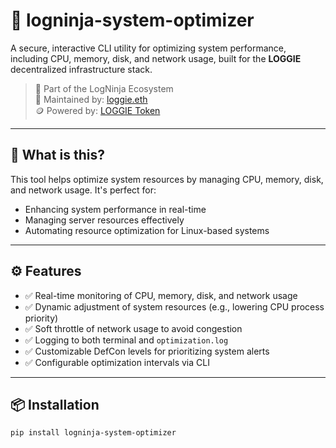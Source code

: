 # 🧰 logninja-system-optimizer

A secure, interactive CLI utility for optimizing system performance, including CPU, memory, disk, and network usage, built for the **LOGGIE** decentralized infrastructure stack.

> 🔐 Part of the LogNinja Ecosystem  
> 👤 Maintained by: [loggie.eth](https://sepolia.etherscan.io/address/0x8FF60880d97b1E088a3c480e727fa3CefF044712)  
> 🪙 Powered by: [LOGGIE Token](https://sepolia.etherscan.io/token/0x0bDB1e28D64b080892c5A7f9D56b1F98E5Cbf576)

---

## 🚀 What is this?

This tool helps optimize system resources by managing CPU, memory, disk, and network usage. It's perfect for:
- Enhancing system performance in real-time
- Managing server resources effectively
- Automating resource optimization for Linux-based systems

---

## ⚙️ Features

- ✅ Real-time monitoring of CPU, memory, disk, and network usage
- ✅ Dynamic adjustment of system resources (e.g., lowering CPU process priority)
- ✅ Soft throttle of network usage to avoid congestion
- ✅ Logging to both terminal and `optimization.log`
- ✅ Customizable DefCon levels for prioritizing system alerts
- ✅ Configurable optimization intervals via CLI

---

## 📦 Installation

```bash
pip install logninja-system-optimizer
